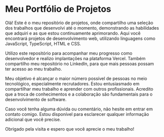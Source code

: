   <h1>Meu Portfólio de Projetos</h1>
  <p>
    Olá! Este é o meu repositório de projetos, onde compartilho uma seleção dos trabalhos que desenvolvi até o momento, demonstrando as habilidades que adquiri e as que estou continuamente aprimorando. Aqui você encontrará projetos de desenvolvimento web, utilizando linguagens como JavaScript, TypeScript, HTML e CSS.
  </p>
  <p>
    Utilizo este repositório para acompanhar meu progresso como desenvolvedor e realizo implantações na plataforma Vercel. Também compartilho meu repositório no LinkedIn, para que mais pessoas possam ter acesso ao meu trabalho.
  </p>
  <p>
    Meu objetivo é alcançar o maior número possível de pessoas no meio tecnológico, especialmente recrutadores. Estou entusiasmado em compartilhar meu trabalho e aprender com outros profissionais. Acredito que a troca de conhecimentos e a colaboração são fundamentais para o desenvolvimento de software.
  </p>
  <p>
    Caso você tenha alguma dúvida ou comentário, não hesite em entrar em contato comigo. Estou disponível para esclarecer qualquer informação adicional que você precise.
  </p>
  <p>
    Obrigado pela visita e espero que você aprecie o meu trabalho!
  </p>